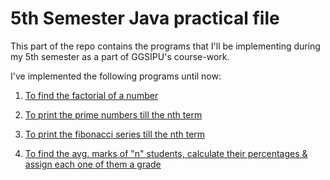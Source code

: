 # 5th Semester Java practical file

This part of the repo contains the programs that I'll be implementing during my 5th semester as a part of GGSIPU's course-work.

I've implemented the following programs until now:

1. [To find the factorial of a number](https://github.com/PRUBHTEJ/Java-Codes/blob/master/Sem5-Prac-File/To%20find%20out%20the%20factorial%20of%20a%20user%20entered%20number)

2. [To print the prime numbers till the nth term](https://github.com/PRUBHTEJ/Java-Codes/blob/master/Sem5-Prac-File/To%20print%20prime%20numbers%20till%20%22n%22)

3. [To print the fibonacci series till the nth term](https://github.com/PRUBHTEJ/Java-Codes/blob/master/Basics/Fibonaacci-series)

4. [To find the avg. marks of "n" students, calculate their percentages & assign each one of them a grade](https://github.com/PRUBHTEJ/Java-Codes/blob/master/Sem5-Prac-File/TO%20find%20the%20avg.%20marks%20of%20%22n%22%20students%2C%20calc.%20their%20%20percentages%20%26%20assign%20them%20grades)
